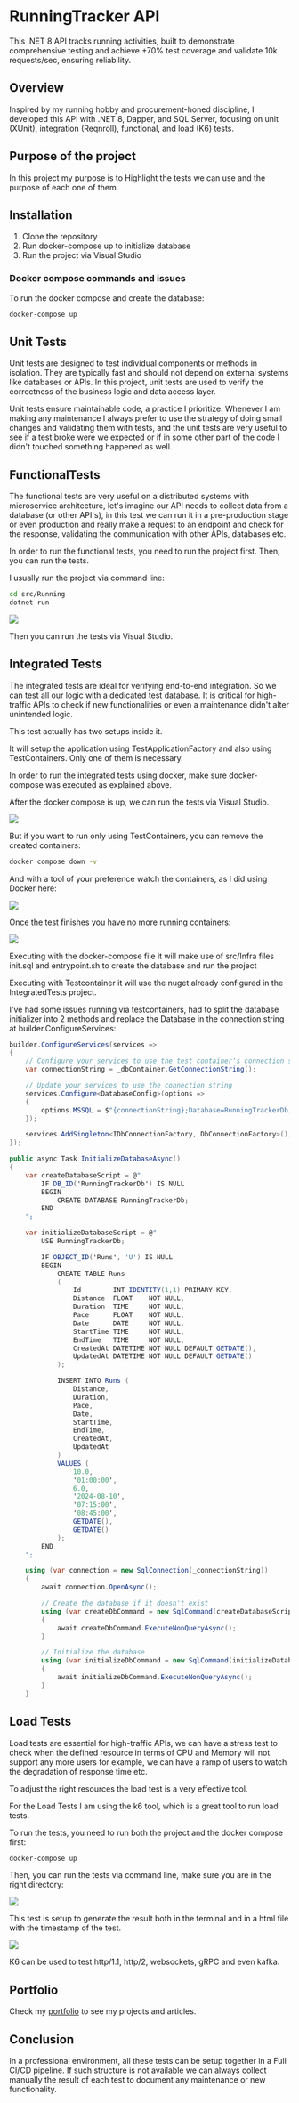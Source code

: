 # RunningTracker API

This .NET 8 API tracks running activities, built to demonstrate comprehensive testing and achieve +70% test coverage and validate 10k requests/sec, ensuring reliability.

## Overview

Inspired by my running hobby and procurement-honed discipline, I developed this API with .NET 8, Dapper, and SQL Server, focusing on unit (XUnit), integration (Reqnroll), functional, and load (K6) tests.

## Purpose of the project

In this project my purpose is to Highlight the tests we can use and the purpose of each one of them.

## Installation

1. Clone the repository
2. Run docker-compose up to initialize database
3. Run the project via Visual Studio

### Docker compose commands and issues

To run the docker compose and create the database:

```bash
docker-compose up
```

## Unit Tests

Unit tests are designed to test individual components or methods in isolation. They are typically fast and should not depend on external systems like databases or APIs. In this project, unit tests are used to verify the correctness of the business logic and data access layer.

Unit tests ensure maintainable code, a practice I prioritize. Whenever I am making any maintenance I always prefer to use the strategy of doing small changes and validating them with tests, and the unit tests are very useful to see if a test broke were we expected or if in some other part of the code I didn't touched something happened as well.


## FunctionalTests

The functional tests are very useful on a distributed systems with microservice architecture, let's imagine our API needs to collect data from a database (or other API's), in this test we can run it in a pre-production stage or even production and really make a request to an endpoint and check for the response, validating the communication with other APIs, databases etc.

In order to run the functional tests, you need to run the project first. Then, you can run the tests.

I usually run the project via command line:

```bash
cd src/Running
dotnet run
```

<img src="./images/run_cmd.png">

Then you can run the tests via Visual Studio.

## Integrated Tests

The integrated tests are ideal for verifying end-to-end integration. So we can test all our logic with a dedicated test database. It is critical for high-traffic APIs to check if new functionalities or even a maintenance didn't alter unintended logic.

This test actually has two setups inside it.

It will setup the application using TestApplicationFactory and also using TestContainers. Only one of them is necessary.

In order to run the integrated tests using docker, make sure docker-compose was executed as explained above.

After the docker compose is up, we can run the tests via Visual Studio.

<img src="./images//integrated_tests.png">

But if you want to run only using TestContainers, you can remove the created containers:

```bash
docker compose down -v
```

And with a tool of your preference watch the containers, as I did using Docker here:

<img src="./images/Docker.png">

Once the test finishes you have no more running containers:

<img src="./images/Docker_down.png">

Executing with the docker-compose file it will make use of src/Infra files init.sql and entrypoint.sh to create the database and run the project 

Executing with Testcontainer it will use the nuget already configured in the IntegratedTests project.

I've had some issues running via testcontainers, had to split the database initializer into 2 methods and replace the Database in the connection string at builder.ConfigureServices:

```csharp
builder.ConfigureServices(services =>
{
    // Configure your services to use the test container's connection string
    var connectionString = _dbContainer.GetConnectionString();

    // Update your services to use the connection string
    services.Configure<DatabaseConfig>(options =>
    {
        options.MSSQL = $"{connectionString};Database=RunningTrackerDb;";
    });

    services.AddSingleton<IDbConnectionFactory, DbConnectionFactory>();
});
```

```csharp
public async Task InitializeDatabaseAsync()
{
    var createDatabaseScript = @"
        IF DB_ID('RunningTrackerDb') IS NULL
        BEGIN
            CREATE DATABASE RunningTrackerDb;
        END
    ";

    var initializeDatabaseScript = @"
        USE RunningTrackerDb;

        IF OBJECT_ID('Runs', 'U') IS NULL
        BEGIN
            CREATE TABLE Runs
            (
                Id        INT IDENTITY(1,1) PRIMARY KEY,
                Distance  FLOAT    NOT NULL,
                Duration  TIME     NOT NULL,
                Pace      FLOAT    NOT NULL,
                Date      DATE     NOT NULL,
                StartTime TIME     NOT NULL,
                EndTime   TIME     NOT NULL,
                CreatedAt DATETIME NOT NULL DEFAULT GETDATE(),
                UpdatedAt DATETIME NOT NULL DEFAULT GETDATE()
            );

            INSERT INTO Runs (
                Distance,
                Duration,
                Pace,
                Date,
                StartTime,
                EndTime,
                CreatedAt,
                UpdatedAt
            )
            VALUES (
                10.0,
                '01:00:00',
                6.0,
                '2024-08-10',
                '07:15:00',
                '08:45:00',
                GETDATE(),
                GETDATE()
            );
        END
    ";

    using (var connection = new SqlConnection(_connectionString))
    {
        await connection.OpenAsync();

        // Create the database if it doesn't exist
        using (var createDbCommand = new SqlCommand(createDatabaseScript, connection))
        {
            await createDbCommand.ExecuteNonQueryAsync();
        }

        // Initialize the database
        using (var initializeDbCommand = new SqlCommand(initializeDatabaseScript, connection))
        {
            await initializeDbCommand.ExecuteNonQueryAsync();
        }
    }
```
## Load Tests

Load tests are essential for high-traffic APIs, we can have a stress test to check when the defined resource in terms of CPU and Memory will not support any more users for example, we can have a ramp of users to watch the degradation of response time etc.

To adjust the right resources the load test is a very effective tool.

For the Load Tests I am using the k6 tool, which is a great tool to run load tests.

To run the tests, you need to run both the project and the docker compose first:

```bash
docker-compose up
```

Then, you can run the tests via command line, make sure you are in the right directory:

<img src="./images/k6.png">

This test is setup to generate the result both in the terminal and in a html file with the timestamp of the test.

<img src="./images/k6_html.png">

K6 can be used to test http/1.1, http/2, websockets, gRPC and even kafka.

## Portfolio

Check my [portfolio](https://paolofullone.github.io/) to see my projects and articles.

## Conclusion

In a professional environment, all these tests can be setup together in a Full CI/CD pipeline. If such structure is not available we can always collect manually the result of each test to document any maintenance or new functionality.

